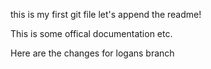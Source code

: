 this is my first git file
let's append the readme!

This is some offical documentation etc.

Here are the changes for logans branch